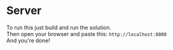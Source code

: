 # Server

To run this just build and run the solution.<br>Then open your browser and paste this: ```http://localhost:8000```<br>And you're done!
